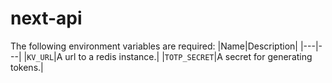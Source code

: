 # next-api

The following environment variables are required:
|Name|Description|
|---|---|
|`KV_URL`|A url to a redis instance.|
|`TOTP_SECRET`|A secret for generating tokens.|

